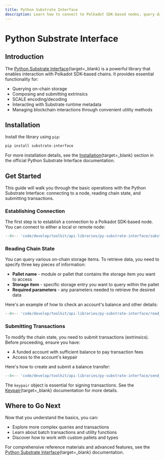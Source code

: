 ```yaml
---
title: Python Substrate Interface
description: Learn how to connect to Polkadot SDK-based nodes, query data, submit transactions, and manage blockchain interactions using the Python Substrate Interface.
---
```


# Python Substrate Interface

## Introduction

The [Python Substrate Interface](https://github.com/polkascan/py-substrate-interface){target=\_blank} is a powerful library that enables interaction with Polkadot SDK-based chains. It provides essential functionality for:

- Querying on-chain storage
- Composing and submitting extrinsics
- SCALE encoding/decoding
- Interacting with Substrate runtime metadata
- Managing blockchain interactions through convenient utility methods

## Installation

Install the library using `pip`:

```py
pip install substrate-interface
```

For more installation details, see the [Installation](https://jamdottech.github.io/py-polkadot-sdk/getting-started/installation/){target=\_blank} section in the official Python Substrate Interface documentation.

## Get Started

This guide will walk you through the basic operations with the Python Substrate Interface: connecting to a node, reading chain state, and submitting transactions.

### Establishing Connection

The first step is to establish a connection to a Polkadot SDK-based node. You can connect to either a local or remote node:

```py
--8<-- 'code/develop/toolkit/api-libraries/py-substrate-interface/substrate_interface.py'
```

### Reading Chain State

You can query various on-chain storage items. To retrieve data, you need to specify three key pieces of information:

- **Pallet name** - module or pallet that contains the storage item you want to access
- **Storage item** - specific storage entry you want to query within the pallet
- **Required parameters** - any parameters needed to retrieve the desired data

Here's an example of how to check an account's balance and other details:

```py
--8<-- 'code/develop/toolkit/api-libraries/py-substrate-interface/read_state.py'
```

### Submitting Transactions

To modify the chain state, you need to submit transactions (extrinsics). Before proceeding, ensure you have:

- A funded account with sufficient balance to pay transaction fees
- Access to the account's keypair

Here's how to create and submit a balance transfer:

```py
--8<-- 'code/develop/toolkit/api-libraries/py-substrate-interface/send_tx.py'
```

The `keypair` object is essential for signing transactions. See the [Keypair](https://jamdottech.github.io/py-polkadot-sdk/reference/keypair/){target=\_blank} documentation for more details.

## Where to Go Next

Now that you understand the basics, you can:

- Explore more complex queries and transactions
- Learn about batch transactions and utility functions
- Discover how to work with custom pallets and types

For comprehensive reference materials and advanced features, see the [Python Substrate Interface](https://jamdottech.github.io/py-polkadot-sdk/){target=\_blank} documentation.
